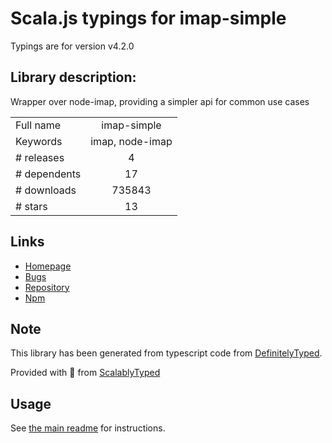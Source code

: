 
# Scala.js typings for imap-simple

Typings are for version v4.2.0

## Library description:
Wrapper over node-imap, providing a simpler api for common use cases

|                    |                 |
| ------------------ | :-------------: |
| Full name          | imap-simple |
| Keywords           | imap, node-imap |
| # releases         | 4 |
| # dependents       | 17 |
| # downloads        | 735843 |
| # stars            | 13 |

## Links
- [Homepage](https://github.com/chadxz/imap-simple#readme)
- [Bugs](https://github.com/chadxz/imap-simple/issues)
- [Repository](https://github.com/chadxz/imap-simple)
- [Npm](https://www.npmjs.com/package/imap-simple)
    


## Note
This library has been generated from typescript code from [DefinitelyTyped](https://definitelytyped.org).

Provided with :purple_heart: from [ScalablyTyped](https://github.com/oyvindberg/ScalablyTyped)

## Usage
See [the main readme](../../readme.md) for instructions.


